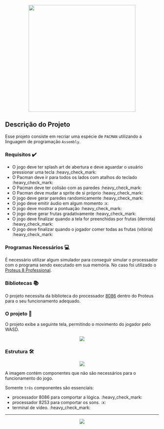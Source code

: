 
<p align="center">
  <img height="350px" widht="350px"  src="https://i.pinimg.com/originals/90/d2/e3/90d2e3ff2856032d36fcc7dc49334191.png">
</p>

## Descrição do Projeto

Esse projeto consiste em recriar uma espécie de `PACMAN` utilizando a linguagem de programação `Assembly`.

### Requisitos :heavy_check_mark:

<ul>
  <li> O jogo deve ter splash art de abertura e deve aguardar o usuário pressionar uma tecla :heavy_check_mark: </li> 
  <li> O Pacman deve ir para todos os lados com atalhos do teclado :heavy_check_mark:</li>
  <li> O Pacman deve ter colisão com as paredes :heavy_check_mark:</li>
  <li> O Pacman deve mudar a sprite de si próprio :heavy_check_mark:</li>
  <li> O jogo deve gerar paredes randomicamente :heavy_check_mark:</li>
  <li> O jogo deve emitir áudio em algum momento :x:</li>
  <li> O jogo deve mostrar a pontuação :heavy_check_mark:</li>
  <li> O jogo deve gerar frutas gradativamente :heavy_check_mark:</li>
  <li> O jogo deve finalizar quando a tela for preenchidas por frutas (derrota) :heavy_check_mark:</li>
  <li> O jogo deve finalizar quando o jogador comer todas as frutas (vitória) :heavy_check_mark:</li>
</ul>

### Programas Necessários :computer:

É necessário utilizar algum simulador para conseguir simular o processador com o programa sendo executado em sua memória. No caso foi utilizado o [Proteus 8 Professional](https://www.labcenter.com/).

### Bibliotecas :books:

O projeto necessita da biblioteca do processador [8086](https://pt.wikipedia.org/wiki/Intel_8086) dentro do Proteus para o seu funcionamento adequado.

### O projeto :space_invader:

O projeto exibe a seguinte tela, permitindo o movimento do jogador pelo WASD.

<p align="center">
  <img src="https://cdn.discordapp.com/attachments/646426616351817762/674015240589148170/unknown.png">
</p>

### Estrutura :hammer_and_wrench:

<p align="center">
  <img src="https://cdn.discordapp.com/attachments/646426616351817762/675135853751828519/unknown.png">
</p>

A imagem contém componentes que não são necessários para o funcionamento do jogo.

Somente `três` componentes são essenciais:

<ul>
  <li> processador 8086 para comportar a lógica. :heavy_check_mark:</li> 
  <li> processador 8253 para comportar os sons. :x:</li> 
  <li> terminal de vídeo. :heavy_check_mark:</li> 
</ul>

---

<p align="center">
  <a href="https://github.com/thrnkk" ><img src="https://img.shields.io/badge/github-thrnkk-24292e"></a>
</p>

